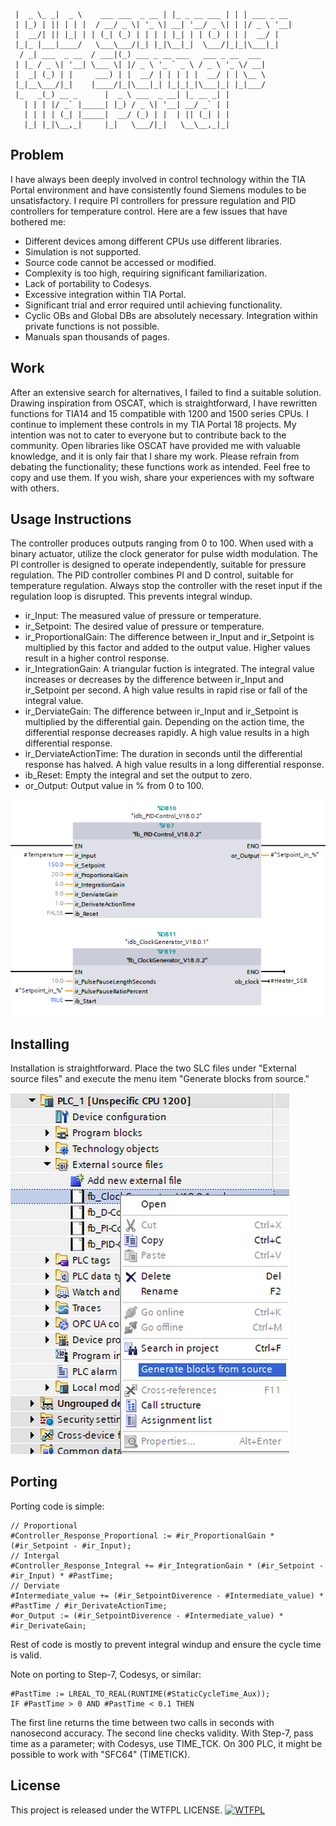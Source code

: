 ``` ____ ___ ____                    _             _ _           
 |  _ \_ _|  _ \    ___ ___  _ __ | |_ _ __ ___ | | | ___ _ __ 
 | |_) | || | | |  / __/ _ \| '_ \| __| '__/ _ \| | |/ _ \ '__|
 |  __/| || |_| | | (_| (_) | | | | |_| | | (_) | | |  __/ |   
 |_|_ |___|____/   \___\___/|_| |_|\__|_|  \___/|_|_|\___|_|   
  / _| ___  _ __  / ___|(_) ___ _ __ ___   ___ _ __  ___       
 | |_ / _ \| '__| \___ \| |/ _ \ '_ ` _ \ / _ \ '_ \/ __|      
 |  _| (_) | |     ___) | |  __/ | | | | |  __/ | | \__ \      
 |_|__\___/|_|    |____/|_|\___|_| |_|_|_|\___|_| |_|___/      
 |_   _(_) __ _      |  _ \ ___  _ __| |_ __ _| |              
   | | | |/ _` |_____| |_) / _ \| '__| __/ _` | |              
   | | | | (_| |_____|  __/ (_) | |  | || (_| | |              
   |_| |_|\__,_|     |_|   \___/|_|   \__\__,_|_|              
```                                                   

## Problem
I have always been deeply involved in control technology within the TIA Portal environment and have consistently found Siemens modules to be unsatisfactory. I require PI controllers for pressure regulation and PID controllers for temperature control. Here are a few issues that have bothered me:

- Different devices among different CPUs use different libraries.
- Simulation is not supported.
- Source code cannot be accessed or modified.
- Complexity is too high, requiring significant familiarization.
- Lack of portability to Codesys.
- Excessive integration within TIA Portal.
- Significant trial and error required until achieving functionality.
- Cyclic OBs and Global DBs are absolutely necessary. Integration within private functions is not possible.
- Manuals span thousands of pages.

## Work
After an extensive search for alternatives, I failed to find a suitable solution. Drawing inspiration from OSCAT, which is straightforward, I have rewritten functions for TIA14 and 15 compatible with 1200 and 1500 series CPUs. I continue to implement these controls in my TIA Portal 18 projects. My intention was not to cater to everyone but to contribute back to the community. Open libraries like OSCAT have provided me with valuable knowledge, and it is only fair that I share my work.
Please refrain from debating the functionality; these functions work as intended. Feel free to copy and use them. If you wish, share your experiences with my software with others.

## Usage Instructions
The controller produces outputs ranging from 0 to 100. When used with a binary actuator, utilize the clock generator for pulse width modulation. The PI controller is designed to operate independently, suitable for pressure regulation. The PID controller combines PI and D control, suitable for temperature regulation. Always stop the controller with the reset input if the regulation loop is disrupted. This prevents integral windup.

- ir_Input: The measured value of pressure or temperature.
- ir_Setpoint: The desired value of pressure or temperature.
- ir_ProportionalGain: The difference between ir_Input and ir_Setpoint is multiplied by this factor and added to the output value. Higher values result in a higher control response.
- ir_IntegrationGain: A triangular fuction is integrated. The integral value increases or decreases by the difference between ir_Input and ir_Setpoint per second. A high value results in rapid rise or fall of the integral value.
- ir_DerviateGain: The difference between ir_Input and ir_Setpoint is multiplied by the differential gain. Depending on the action time, the differential response decreases rapidly. A high value results in a high differential response.
- ir_DerviateActionTime: The duration in seconds until the differential response has halved. A high value results in a long differential response.
- ib_Reset: Empty the integral and set the output to zero.
- or_Output: Output value in % from 0 to 100.

![](PID-Control2.png)

## Installing
Installation is straightforward. Place the two SLC files under "External source files" and execute the menu item "Generate blocks from source."

![](Generate-blocks.png)

## Porting
Porting code is simple:
```
// Proportional
#Controller_Response_Proportional := #ir_ProportionalGain * (#ir_Setpoint - #ir_Input);
// Intergal
#Controller_Response_Integral += #ir_IntegrationGain * (#ir_Setpoint - #ir_Input) * #PastTime;
// Derviate
#Intermediate_value += (#ir_SetpointDiverence - #Intermediate_value) * #PastTime / #ir_DerivateActionTime;
#or_Output := (#ir_SetpointDiverence - #Intermediate_value) * #ir_DerivateGain;
```
Rest of code is mostly to prevent integral windup and ensure the cycle time is valid.

Note on porting to Step-7, Codesys, or similar:
```
#PastTime := LREAL_TO_REAL(RUNTIME(#StaticCycleTime_Aux));
IF #PastTime > 0 AND #PastTime < 0.1 THEN
```    
The first line returns the time between two calls in seconds with nanosecond accuracy. The second line checks validity. With Step-7, pass time as a parameter; with Codesys, use TIME_TCK. On 300 PLC, it might be possible to work with "SFC64" (TIMETICK).

## License
This project is released under the WTFPL LICENSE.
<a href="http://www.wtfpl.net/"><img src="http://www.wtfpl.net/wp-content/uploads/2012/12/wtfpl-badge-4.png" width="80" height="15" alt="WTFPL" /></a>
